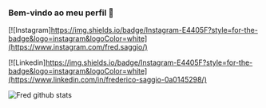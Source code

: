 ### Bem-vindo ao meu perfil 👋

[![Instagram]https://img.shields.io/badge/Instagram-E4405F?style=for-the-badge&logo=instagram&logoColor=white](https://www.instagram.com/fred.saggio/)

[![Linkedin]https://img.shields.io/badge/Instagram-E4405F?style=for-the-badge&logo=instagram&logoColor=white](https://www.linkedin.com/in/frederico-saggio-0a0145298/)

![Fred github stats](https://github-readme-stats.vercel.app/api?username=fredsaggio&show_icons=true&theme=radical)




<!--
**fredsaggio/fredsaggio** is a ✨ _special_ ✨ repository because its `README.md` (this file) appears on your GitHub profile.

Here are some ideas to get you started:

- 🔭 I’m currently working on ...
- 🌱 I’m currently learning ...
- 👯 I’m looking to collaborate on ...
- 🤔 I’m looking for help with ...
- 💬 Ask me about ...
- 📫 How to reach me: ...
- 😄 Pronouns: ...
- ⚡ Fun fact: ...
-->
